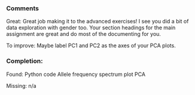 ### Comments

Great: Great job making it to the advanced exercises! I see you did a bit of data exploration with gender too. Your section headings for the main assignment are great and do most of the documenting for you.

To improve: Maybe label PC1 and PC2 as the axes of your PCA plots.

### Completion:

Found:
Python code
Allele frequency spectrum plot
PCA

Missing:
n/a
